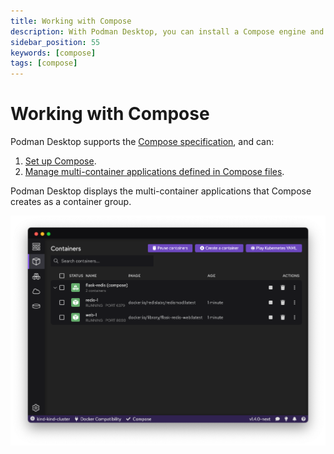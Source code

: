 ```yaml
---
title: Working with Compose
description: With Podman Desktop, you can install a Compose engine and manage multi-container applications defined in Compose files.
sidebar_position: 55
keywords: [compose]
tags: [compose]
---
```


# Working with Compose

Podman Desktop supports the [Compose specification](https://compose-spec.io), and can:

1. [Set up Compose](/docs/compose/setting-up-compose).
1. [Manage multi-container applications defined in Compose files](/docs/compose/running-compose).

Podman Desktop displays the multi-container applications that Compose creates as a container group.

![Podman Desktop detects the multi-container applications that Compose creates as a container group.](img/compose-in-containers-view.png)
